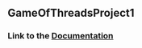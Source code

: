 ## GameOfThreadsProject1

### Link to the [Documentation](https://github.com/dsutton1080/GameOfThreadsProject1/blob/raw/battleship/docs/build/html/index.html)
